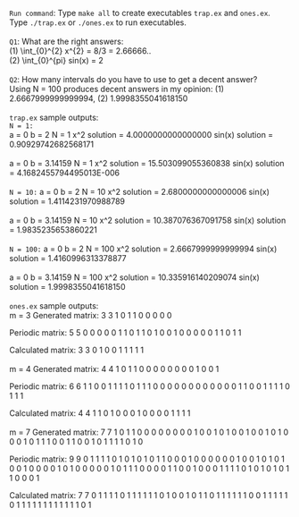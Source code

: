 `Run command`: Type `make all` to create executables `trap.ex` and `ones.ex`. Type `./trap.ex` or `./ones.ex` to run executables. <br>
<br>
`Q1`: What are the right answers: <br>
(1) \int_{0}^{2} x^{2} = 8/3 = 2.66666.. <br>
(2) \int_{0}^{pi} sin(x) = 2 <br>
<br>
`Q2`: How many intervals do you have to use to get a decent answer? <br>
Using N = 100 produces decent answers in my opinion: (1) 2.6667999999999994, (2) 1.9998355041618150 <br>
<br>
`trap.ex` sample outputs: <br>
`N = 1:`<br>
a =
0
 b =
2
 N =
1
 x^2 solution =    4.0000000000000000
 sin(x) solution =   0.90929742682568171
<br>
<br>
 a =
0
 b =
3.14159
 N =
1
 x^2 solution =    15.503099055360838
 sin(x) solution =    4.1682455794495013E-006
<br>
<br>
`N = 10:`
 a =
0
 b =
2
 N =
10
 x^2 solution =    2.6800000000000006
 sin(x) solution =    1.4114231970988789
<br>
<br>
 a =
0
 b =
3.14159
 N =
10
 x^2 solution =    10.387076367091758
 sin(x) solution =    1.9835235653860221
<br>
<br>
`N = 100:`
a =
0
 b =
2
 N =
100
 x^2 solution =    2.6667999999999994
 sin(x) solution =    1.4160996313378877
<br>
<br>
a =
0
 b =
3.14159
 N =
100
 x^2 solution =    10.335916140209074
 sin(x) solution =    1.9998355041618150
<br>
<br>
`ones.ex` sample outputs: <br>
m =
3
 Generated matrix:
   3   3
           1           0           1
           1           0           0
           0           0           0

 Periodic matrix:
   5   5
           0           0           0           0           0
           1           1           0           1           1
           0           1           0           0           1
           0           0           0           0           0
           1           1           0           1           1

 Calculated matrix:
   3   3
           0           1           0
           0           1           1
           1           1           1
<br>
<br>
 m =
4
 Generated matrix:
   4   4
           1           0           1           1
           0           0           0           0
           0           0           0           0
           1           0           0           1

 Periodic matrix:
   6   6
           1           1           0           0           1           1
           1           1           0           1           1           1
           0           0           0           0           0           0
           0           0           0           0           0           0
           1           1           0           0           1           1
           1           1           0           1           1           1

 Calculated matrix:
   4   4
           1           1           0           1
           0           0           0           1
           0           0           0           0
           1           1           1           1
<br>
<br>
 m =
7
 Generated matrix:
   7   7
           1           0           1           1           0           0           0
           0           0           0           0           0           1           0
           0           1           0           1           0           0           1
           0           0           1           0           1           0           0
           0           1           0           1           1           1           0
           0           1           1           0           0           1           0
           1           1           1           1           0           1           0

 Periodic matrix:
   9   9
           0           1           1           1           1           0           1           0           1
           0           1           0           1           1           0           0           0           1
           0           0           0           0           0           0           1           0           0
           1           0           1           0           1           0           0           1           0
           0           0           0           1           0           1           0           0           0
           0           0           1           0           1           1           1           0           0
           0           0           1           1           0           0           1           0           0
           0           1           1           1           1           0           1           0           1
           0           1           0           1           1           0           0           0           1

 Calculated matrix:
   7   7
           0           1           1           1           1           0           1
           1           1           1           1           1           0           1
           0           0           1           0           1           1           0
           1           1           1           1           1           1           0
           0           1           1           1           1           1           0
           1           1           1           1           1           1           1
           1           1           1           1           1           0           1
